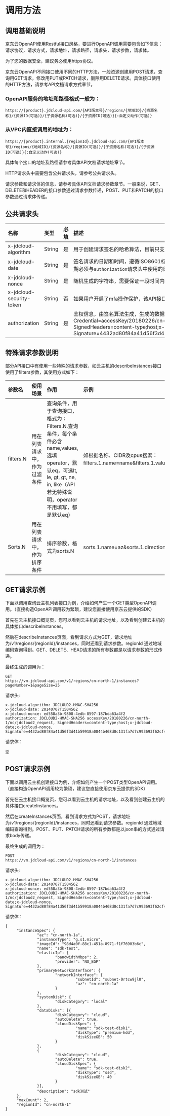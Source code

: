 # 调用方法 #
## 调用基础说明 ##

京东云OpenAPI使用Restful接口风格，要进行OpenAPI调用需要包含如下信息：请求协议，请求方式，请求地址，请求路径，请求头，请求参数，请求体。

为了您的数据安全，建议务必使用https协议。

京东云OpenAPI不同接口使用不同的HTTP方法，一般资源创建用POST请求，查询用GET请求，修改用PUT或PATCH请求，删除用DELETE请求。具体接口使用的HTTP方法，请参考API文档请求方式章节。

### OpenAPI服务的地址和路径格式一般为：

	https://{product}.jdcloud-api.com/{API版本号}/regions/{地域ID}/{资源名称}/{资源ID(可选)}/{子资源名称(可选)}/{子资源ID(可选)}{:自定义动作(可选)}


### 从VPC内直接调用的地址为： ###  
	https://{product}.internal.{regionId}.jdcloud-api.com/{API版本号}/regions/{地域ID}/{资源名称}/{资源ID(可选)}/{子资源名称(可选)}/{子资源ID(可选)}{:自定义动作(可选)}

具体每个接口的地址及路径请参考具体API文档请求地址章节。

HTTP请求头中需要包含公共请求头，请参考公共请求头。

请求参数和请求体的信息，请参考具体API文档请求参数章节。一般来说，GET、DELETE和HEADER的接口参数通过请求参数传递，POST、PUT和PATCH的接口参数通过请求体传递。

## 公共请求头 ##

名称|类型|必填|描述
:---|:---|:---|:---
x-jdcloud-algorithm | String | 是 | 用于创建请求签名的哈希算法，目前只支持 `JDCLOUD2-HMAC-SHA256`
x-jdcloud-date | String | 是 | 签名请求的日期和时间，遵循ISO8601标准，使用UTC时间，格式为YYYYMMDDTHHmmssZ。日期必须与`authorization`请求头中使用的日期相匹配。例如： `20180707T150456Z`
x-jdcloud-nonce | String | 是 | 随机生成的字符串，需要保证一段时间内的唯一性
x-jdcloud-security-token | String | 否 | 如果用户开启了mfa操作保护，该API接口又是需要保护的接口，调用时需要传此参数
authorization | String | 是 | 鉴权信息，由签名算法生成，生成的数据格式例如：JDCLOUD2-HMAC-SHA256    Credential=accessKey/20180226/cn-north-1/nc/jdcloud2_request,    SignedHeaders=content-type;host;x-jdcloud-date;x-jdcloud-nonce,    Signature=4432ad80f84a41d56f3d41b59918a0844b468d8c131fa7d7c993693f62cf43ef`



## 特殊请求参数说明 ##       

部分API接口中有使用一些特殊的请求参数，如云主机的describeInstances接口使用了filters参数，其使用方式如下：

参数名|使用场景|作用|示例
:---|:---|:---|:---
filters.N | 用在列表请求中，作为过滤条件 | 查询条件，用于查询接口，   格式为：Filters.N.查询条件，每个条件必含name,values,选填operator，默认eq，可选lt,   le, gt, gt, ne, in, like（API若无特殊说明，operator不用填写，都是默认eq） | 如根据名称、CIDR及cpus搜索：filters.1.name=name&filters.1.values.1=aaa&filters.2.name=CIDR&filters.2.values.1=192.168.1.0/24&filters.3.name=cpus&filters.3.operator=in&filters.3.values.1=2&filters.3.values.2=4；
Sorts.N | 用在列表请求中，作为排序条件  | 排序参数，格式为sorts.N | sorts.1.name=az&sorts.1.direction=asc&sorts.2.name=status&sorts.2.direction=desc；



## GET请求示例 ##        

下面以调用查询云主机列表接口为例，介绍如何产生一个GET类型OpenAPI调用。（直接构造OpenAPI调用较为繁琐，建议您直接使用京东云提供的SDK）

首先在云主机接口概览页，您可以看到云主机的请求地址，以及看到创建云主机的具体接口describeInstances。

然后在describeInstances页面，看到请求方式为GET，请求地址为/v1/regions/{regionId}/instances，同时还看到请求参数。regionId 通过地域编码查询得到。GET、DELETE、HEAD请求的所有参数都是以请求参数的形式传递。

最终生成的调用为：

	GET
	https://vm.jdcloud-api.com/v1/regions/cn-north-1/instances?pageNumber=1&pageSize=25

请求头:

	x-jdcloud-algorithm: JDCLOUD2-HMAC-SHA256
	x-jdcloud-date: 20140707T150456Z
	x-jdcloud-nonce: ed558a3b-9808-4edb-8597-187bda63a4f2
	authorization: JDCLOUD2-HMAC-SHA256 accessKey/20180226/cn-north-1/nc/jdcloud2_request, SignedHeaders=content-type;host;x-jdcloud-date;x-jdcloud-nonce, Signature=4432ad80f84a41d56f3d41b59918a0844b468d8c131fa7d7c993693f62cf43ef

请求体：

	空

 

## POST请求示例 ##    

下面以调用云主机创建接口为例，介绍如何产生一个POST类型OpenAPI调用。（直接构造OpenAPI调用较为繁琐，建议您直接使用京东云提供的SDK）

首先在云主机接口概览页，您可以看到云主机的请求地址，以及看到创建云主机的具体接口createInstances。

然后在createInstances页面，看到请求方式为POST，请求地址为/v1/regions/{regionId}/instances，同时还看到请求参数。regionId 通过地域编码查询得到。POST、PUT、PATCH请求的所有参数都是以json串的方式通过请求body传递。

最终生成的调用为：

	POST
	https://vm.jdcloud-api.com/v1/regions/cn-north-1/instances

请求头:

	x-jdcloud-algorithm: JDCLOUD2-HMAC-SHA256
	x-jdcloud-date: 20140707T150456Z
	x-jdcloud-nonce: ed558a3b-9808-4edb-8597-187bda63a4f2
	authorization: JDCLOUD2-HMAC-SHA256 accessKey/20180226/cn-north-1/nc/jdcloud2_request, SignedHeaders=content-type;host;x-jdcloud-date;x-jdcloud-nonce, Signature=4432ad80f84a41d56f3d41b59918a0844b468d8c131fa7d7c993693f62cf43ef

请求体：

	{
         "instanceSpec": {
                  "az": "cn-north-1a",
                  "instanceType": "g.s1.micro",
                  "imageId": "98d4a0f-88c1-451a-8971-f1f76903b6c",
                  "name": "sdk-test",
                  "elasticIp": {
                          "bandwidthMbps": 2,
                          "provider": "NO_BGP"
                  },
                  "primaryNetworkInterface": {
                          "networkInterface": {
                                   "subnetId": "subnet-0rtcw9jl0",
                                   "az": "cn-north-1a"
                          }
                  },
                  "systemDisk": {
                          "diskCategory": "local"
                  },
                  "dataDisks": [{
                          "diskCategory": "cloud",
                          "autoDelete": true,
                          "cloudDiskSpec": {
                                   "name": "sdk-test-disk1",
                                   "diskType": "premium-hdd",
                                   "diskSizeGB": 50
                          }
                  },
                  {
                          "diskCategory": "cloud",
                          "autoDelete": true,
                          "cloudDiskSpec": {
                                   "name": "sdk-test-disk2",
                                   "diskType": "ssd",
                                   "diskSizeGB": 40
                          }
                  }],
                  "description": "sdk测试"
         },
         "maxCount": 2,
         "regionId": "cn-north-1"
	}

